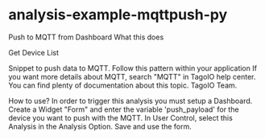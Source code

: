 # analysis-example-mqttpush-py
Push to MQTT from Dashboard
What this does

Get Device List

Snippet to push data to MQTT. Follow this pattern within your application
If you want more details about MQTT, search "MQTT" in TagoIO help center.
You can find plenty of documentation about this topic.
TagoIO Team.

How to use?
In order to trigger this analysis you must setup a Dashboard.
Create a Widget "Form" and enter the variable 'push_payload' for the device you want to push with the MQTT.
In User Control, select this Analysis in the Analysis Option.
Save and use the form.